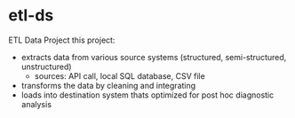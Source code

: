 # etl-ds
ETL Data Project
this project:
- extracts data from various source systems (structured, semi-structured, unstructured)
  - sources: API call, local SQL database, CSV file
- transforms the data by cleaning and integrating
- loads into destination system thats optimized for post hoc diagnostic analysis
